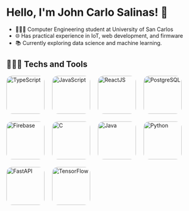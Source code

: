 # Hello, I'm John Carlo Salinas! 👋

* 👨🏻‍💻 Computer Engineering student at University of San Carlos
* 🌐 Has practical experience in IoT, web development, and firmware
* 📚 Currently exploring data science and machine learning.

## 👨🏻‍💻 Techs and Tools
<div style="display: flex; flex-wrap: wrap; gap: 20px;">
  <img src="https://upload.wikimedia.org/wikipedia/commons/4/4c/Typescript_logo_2020.svg" alt="TypeScript" width="100" style="border-radius: 15px;">
  <img src="https://upload.wikimedia.org/wikipedia/commons/6/6a/JavaScript-logo.png" alt="JavaScript" width="100" style="border-radius: 15px;">
  <img src="https://upload.wikimedia.org/wikipedia/commons/a/a7/React-icon.svg" alt="ReactJS" width="100" style="border-radius: 15px;">
  <img src="https://upload.wikimedia.org/wikipedia/commons/2/29/Postgresql_elephant.svg" alt="PostgreSQL" width="100" style="border-radius: 15px;">
  <img src="https://upload.wikimedia.org/wikipedia/commons/3/37/Firebase_Logo.svg" alt="Firebase" width="100" style="border-radius: 15px;">
  <img src="https://upload.wikimedia.org/wikipedia/commons/1/18/C_Programming_Language.svg" alt="C" width="100" style="border-radius: 15px;">
  <img src="https://upload.wikimedia.org/wikipedia/en/3/30/Java_programming_language_logo.svg" alt="Java" width="100" style="border-radius: 15px;">
  <img src="https://upload.wikimedia.org/wikipedia/commons/c/c3/Python-logo-notext.svg" alt="Python" width="100" style="border-radius: 15px;">
  <img src="https://raw.githubusercontent.com/tiangolo/fastapi/master/docs/en/docs/img/logo-margin/logo-teal.png" alt="FastAPI" width="100" style="border-radius: 15px;">
  <img src="https://upload.wikimedia.org/wikipedia/commons/2/2d/Tensorflow_logo.svg" alt="TensorFlow" width="100" style="border-radius: 15px;">
</div>
